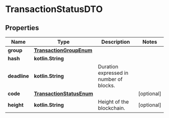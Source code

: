 
# TransactionStatusDTO

## Properties
Name | Type | Description | Notes
------------ | ------------- | ------------- | -------------
**group** | [**TransactionGroupEnum**](TransactionGroupEnum.md) |  | 
**hash** | **kotlin.String** |  | 
**deadline** | **kotlin.String** | Duration expressed in number of blocks. | 
**code** | [**TransactionStatusEnum**](TransactionStatusEnum.md) |  |  [optional]
**height** | **kotlin.String** | Height of the blockchain. |  [optional]



